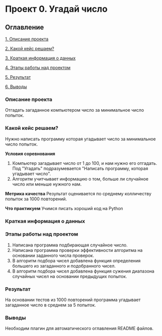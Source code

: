 # Проект 0. Угадай число

## Оглавление
[1. Описание проекта](https://github.com/polutornick/sf_data_science/tree/main/project_0/README.md#Описание-проекта)

[2. Какой кейс решаем?](https://github.com/polutornick/sf_data_science/tree/main/project_0/README.md#Какой-кейс-решаем?)

[3. Краткая информация о данных](https://github.com/polutornick/sf_data_science/tree/main/project_0/README.md#Краткая-информация-о-данных)

[4. Этапы работы над проектом](https://github.com/polutornick/sf_data_science/tree/main/project_0/README.md#Этапы-работы-над-проектом)

[5. Результат](https://github.com/polutornick/sf_data_science/tree/main/project_0/README.md#Результат)

[6. Выводы](https://github.com/polutornick/sf_data_science/tree/main/project_0/README.md#Выводы)

### Описание проекта
Отгадать загаданное компьютером число за минимальное число попыток.

### Какой кейс решаем?
Нужно написать программу которая угадывает число за минимальное число попыток.
	
**Условия соревнования**
1) Компьютер загадывает число от 1 до 100, и нам нужно его отгадать. Под "Угадать" подразумевается "Написать программу, которая угадывает число".
2) Алгоритм учитчывает информацию о том, больше ли случайное число или меньше нужного нам.
 
**Метрика качества**
Результат оценивается по среднему колличеству попыток за 1000 повторений.
 
**Что практикуем**
Учимся писать хороший код на Python
 
### Краткая информация о данных

### Этапы работы над проектом
1) Написана программа подбирающая случайное число.
2) Написана программа проверки эффективности алгоритма на основании заданного числа проверок.
3) В алгоритм подбора чисел добавлена функция определения большего из загаданного и подобранного чисел.
4) В алгоритм подбора чисел добавлена функция сужения диапазона случайных чисел на основании предыдущих попыток.

### Результат
На основании тестов из 1000 повторений программа угадывает загаданное число в среднем за 5 попыток.

### Выводы
Необходим плагин для автоматического оглавления README файлов.